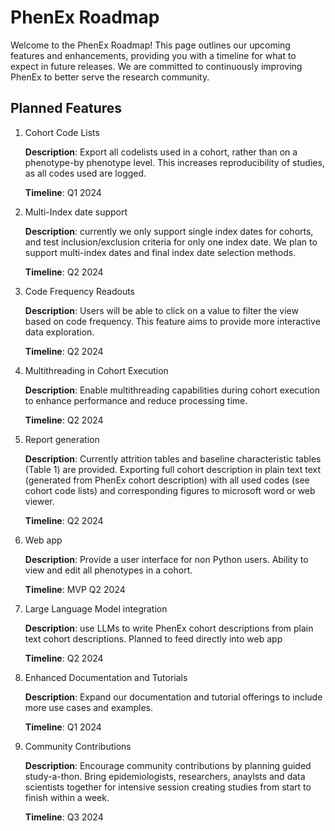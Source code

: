 # PhenEx Roadmap

Welcome to the PhenEx Roadmap! This page outlines our upcoming features and enhancements, providing you with a timeline for what to expect in future releases. We are committed to continuously improving PhenEx to better serve the research community.

## Planned Features

1. Cohort Code Lists
   
    **Description**: Export all codelists used in a cohort, rather than on a phenotype-by phenotype level. This increases reproducibility of studies, as all codes used are logged.
    
    **Timeline**: Q1 2024
    
2. Multi-Index date support
   
    **Description**: currently we only support single index dates for cohorts, and test inclusion/exclusion criteria for only one index date. We plan to support multi-index dates and final index date selection methods.
    
    **Timeline**: Q2 2024
    
3. Code Frequency Readouts
   
    **Description**: Users will be able to click on a value to filter the view based on code frequency. This feature aims to provide more interactive data exploration.

    **Timeline**: Q2 2024

4. Multithreading in Cohort Execution
   
    **Description**: Enable multithreading capabilities during cohort execution to enhance performance and reduce processing time.

    **Timeline**: Q2 2024

5. Report generation
    
    **Description**: Currently attrition tables and baseline characteristic tables (Table 1) are provided. Exporting full cohort description in plain text text (generated from PhenEx cohort description) with all used codes (see cohort code lists) and corresponding figures to microsoft word or web viewer.
    
    **Timeline**: Q2 2024
    
6. Web app
    
    **Description**: Provide a user interface for non Python users. Ability to view and edit all phenotypes in a cohort.
    
    **Timeline**: MVP Q2 2024
    
7. Large Language Model integration
    
    **Description**: use LLMs to write PhenEx cohort descriptions from plain text cohort descriptions. Planned to feed directly into web app
    
    **Timeline**: Q2 2024
    
8. Enhanced Documentation and Tutorials
   
    **Description**: Expand our documentation and tutorial offerings to include more use cases and examples.
    
    **Timeline**: Q1 2024

9.  Community Contributions
    
    **Description**: Encourage community contributions by planning guided study-a-thon. Bring epidemiologists, researchers, anaylsts and data scientists together for intensive session creating studies from start to finish within a week.
    
    **Timeline**: Q3 2024